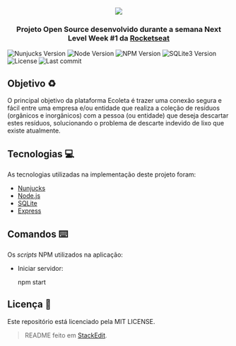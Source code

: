 ﻿<h1 align="center">
	<img src="https://i.imgur.com/FEThjsF.png" />
</h1>

<h3 align="center">
Projeto Open Source desenvolvido durante a semana Next Level Week #1 da <a href="https://rocketseat.com.br">Rocketseat</a>
</h3>

![Nunjucks Version][nunjucks_version_badge] ![Node Version][node_version_badge] ![NPM Version][npm_version_badge] ![SQLite3 Version][sqlite3_version_badge] ![License][license_badge] ![Last commit][last_commit_badge] 

<h2>Objetivo ♻️</h2> 
O principal objetivo da plataforma Ecoleta é trazer uma conexão segura e fácil entre uma empresa e/ou entidade que realiza a coleção de resíduos (orgânicos e inorgânicos) com a pessoa (ou entidade) que deseja descartar estes resíduos, solucionando o problema de descarte indevido de lixo que existe atualmente.

<h2> Tecnologias 💻 </h2>
As tecnologias utilizadas na implementação deste projeto foram:

 - [Nunjucks](https://mozilla.github.io/nunjucks/)
 - [Node.js](https://nodejs.org/)
 - [SQLite](https://www.sqlite.org/)
 - [Express](https://expressjs.com/)
 
## Comandos ⌨️
Os <em>scripts</em> NPM utilizados na aplicação:
 - Iniciar servidor:
 

    npm start

## Licença 📖
Este repositório está licenciado pela MIT LICENSE.

> README feito em [StackEdit](https://stackedit.io/).

<!-- Badges -->
[nunjucks_version_badge]: https://badgen.net/badge/nunjucks/3.2.1/?color=cyan
[node_version_badge]: https://badgen.net/badge/node/12.17.0/?color=green
[npm_version_badge]: https://badgen.net/badge/npm/6.14.4/?color=black&icon=npm&label
[sqlite3_version_badge]: https://badgen.net/badge/sqlite3/3.31.1/?color=purple
[license_badge]: https://badgen.net/badge/license/MIT/?color=blue
[last_commit_badge]: https://badgen.net/github/last-commit/juliocesarmfo/ecoleta?color=orange
